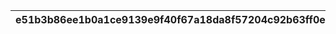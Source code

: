 |e51b3b86ee1b0a1ce9139e9f40f67a18da8f57204c92b63ff0eec0baeb438c86|822994455b795ca093faad27602c138522e0b4582a2b4f7f0cccc50db1695de3|0183da0d90044b2045ab5427cdf833b527203c134bf5556eafa0b0f743ccff9a|3b751044d8e20feb2c341ccd59ea81efb2c682f4e67800f9c8e710d98dadb425|0d945e084814ef6fca5fddeaeae033119c833ef2d91365344ce098060f551197|8c7330e2a4d09921bf9868d21c80d1c2f5a17a7ef21a13c3501e487f61bb3331|4f84ec6222783a80dddf0cb89a1015bb63c0ce493bd5e5a91ef96350583b31a2|5c8f4f21b5a8f0a1e8b118f33ab2a00d25bfc0caf88a19431f20607ed5090601|
| --- | --- | --- | --- | --- | --- | --- | --- |